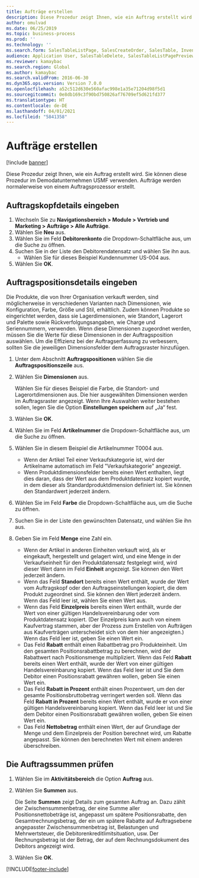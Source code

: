 ```yaml
---
title: Aufträge erstellen
description: Diese Prozedur zeigt Ihnen, wie ein Auftrag erstellt wird.
author: omulvad
ms.date: 06/25/2019
ms.topic: business-process
ms.prod: ''
ms.technology: ''
ms.search.form: SalesTableListPage, SalesCreateOrder, SalesTable, InventDimParmFixed, InventProductDimensionLookup, SalesTotals
audience: Application User, SalesTableDelete, SalesTableListPagePreviewPage, SalesUpdateRemain
ms.reviewer: kamaybac
ms.search.region: Global
ms.author: kamaybac
ms.search.validFrom: 2016-06-30
ms.dyn365.ops.version: Version 7.0.0
ms.openlocfilehash: a52c512d630e560afac998e1a35e71204d98f5d1
ms.sourcegitcommit: 0e8db169c3f90bd750826af76709ef5d621fd377
ms.translationtype: HT
ms.contentlocale: de-DE
ms.lasthandoff: 04/01/2021
ms.locfileid: "5841358"
---
```

# <a name="create-sales-orders"></a>Aufträge erstellen

[!include [banner](../../includes/banner.md)]

Diese Prozedur zeigt Ihnen, wie ein Auftrag erstellt wird. Sie können diese Prozedur im Demodatunternehmen USMF verwenden. Aufträge werden normalerweise von einem Auftragsprozessor erstellt. 

## <a name="enter-sales-order-header-details"></a>Auftragskopfdetails eingeben
1. Wechseln Sie zu **Navigationsbereich > Module > Vertrieb und Marketing > Aufträge > Alle Aufträge**.
2. Wählen Sie **Neu** aus.
3. Wählen Sie im Feld **Debitorenkonto** die Dropdown-Schaltfläche aus, um die Suche zu öffnen.
4. Suchen Sie in der Liste den Debitorendatensatz und wählen Sie ihn aus.
    - Wählen Sie für dieses Beispiel Kundennummer US-004 aus.  
5. Wählen Sie **OK**.

## <a name="enter-sales-order-line-details"></a>Auftragspositionsdetails eingeben
    
Die Produkte, die von Ihrer Organisation verkauft werden, sind möglicherweise in verschiedenen Varianten nach Dimensionen, wie Konfiguration, Farbe, Größe und Stil, erhältlich. Zudem können Produkte so eingerichtet werden, dass sie Lagerdimensionen, wie Standort, Lagerort und Palette sowie Rückverfolgungsangaben, wie Charge und Seriennummern, verwenden. Wenn diese Dimensionen zugeordnet werden, müssen Sie die Werte für diese Dimensionen in der Auftragsposition auswählen. Um die Effizienz bei der Auftragserfassung zu verbessern, sollten Sie die jeweiligen Dimensionsfelder dem Auftragsraster hinzufügen.
    
1. Unter dem Abschnitt **Auftragspositionen** wählen Sie die **Auftragspositionszeile** aus.
2. Wählen Sie **Dimensionen** aus.
    
    Wählen Sie für dieses Beispiel die Farbe, die Standort- und Lagerortdimensionen aus. Die hier ausgewählten Dimensionen werden im Auftragsraster angezeigt. Wenn Ihre Auswahlen weiter bestehen sollen, legen Sie die Option **Einstellungen speichern** auf „Ja“ fest.
    
3. Wählen Sie **OK**.
4. Wählen Sie im Feld **Artikelnummer** die Dropdown-Schaltfläche aus, um die Suche zu öffnen.
5. Wählen Sie in diesem Beispiel die Artikelnummer T0004 aus.
    - Wenn der Artikel Teil einer Verkaufskategorie ist, wird der Artikelname automatisch im Feld "Verkaufskategorie" angezeigt.  
    - Wenn Produktdimensionsfelder bereits einen Wert enthalten, liegt dies daran, dass der Wert aus dem Produktdatensatz kopiert wurde, in dem dieser als Standardproduktdimension definiert ist. Sie können den Standardwert jederzeit ändern.   
6. Wählen Sie im Feld **Farbe** die Dropdown-Schaltfläche aus, um die Suche zu öffnen.
7. Suchen Sie in der Liste den gewünschten Datensatz, und wählen Sie ihn aus.
8. Geben Sie im Feld **Menge** eine Zahl ein.
    - Wenn der Artikel in anderen Einheiten verkauft wird, als er eingekauft, hergestellt und gelagert wird, und eine Menge in der Verkaufseinheit für den Produktdatensatz festgelegt wird, wird dieser Wert dann im Feld **Einheit** angezeigt. Sie können den Wert jederzeit ändern.   
    - Wenn das Feld **Standort** bereits einen Wert enthält, wurde der Wert vom Auftragskopf oder den Auftragseinstellungen kopiert, die dem Produkt zugeordnet sind. Sie können den Wert jederzeit ändern. Wenn das Feld leer ist, wählen Sie einen Wert aus.   
    - Wenn das Feld **Einzelpreis** bereits einen Wert enthält, wurde der Wert von einer gültigen Handelsvereinbarung oder vom Produktdatensatz kopiert. (Der Einzelpreis kann auch von einem Kaufvertrag stammen, aber der Prozess zum Erstellen von Aufträgen aus Kaufverträgen unterscheidet sich von dem hier angezeigten.) Wenn das Feld leer ist, geben Sie einen Wert ein.   
    - Das Feld **Rabatt** enthält einen Rabattbetrag pro Produkteinheit. Um den gesamten Positionsrabattbetrag zu berechnen, wird der Rabattwert nach Positionsmenge multipliziert. Wenn das Feld **Rabatt** bereits einen Wert enthält, wurde der Wert von einer gültigen Handelsvereinbarung kopiert. Wenn das Feld leer ist und Sie dem Debitor einen Positionsrabatt gewähren wollen, geben Sie einen Wert ein.  
    - Das Feld **Rabatt in Prozent** enthält einen Prozentwert, um den der gesamte Positionsbruttobetrag verringert werden soll.  Wenn das Feld **Rabatt in Prozent** bereits einen Wert enthält, wurde er von einer gültigen Handelsvereinbarung kopiert. Wenn das Feld leer ist und Sie dem Debitor einen Positionsrabatt gewähren wollen, geben Sie einen Wert ein. 
    - Das Feld **Nettobetrag** enthält einen Wert, der auf Grundlage der Menge und dem Einzelpreis der Position berechnet wird, um Rabatte angepasst.  Sie können den berechneten Wert mit einem anderen überschreiben.  

## <a name="review-the-order-totals"></a>Die Auftragssummen prüfen
1. Wählen Sie im **Aktivitätsbereich** die Option **Auftrag** aus.
2. Wählen Sie **Summen** aus.
    
    Die Seite **Summen** zeigt Details zum gesamten Auftrag an. Dazu zählt der Zwischensummenbetrag, der eine Summe aller Positionsnettobeträge ist, angepasst um spätere Positionsrabatte, den Gesamtrechnungsbetrag, der ein um spätere Rabatte auf Auftragsebene angepasster Zwischensummenbetrag ist, Belastungen und Mehrwertsteuer, die Debitorenkreditlimitsituation, usw. Der Rechnungsbetrag ist der Betrag, der auf dem Rechnungsdokument des Debitors angezeigt wird.  
    
3. Wählen Sie **OK**.


[!INCLUDE[footer-include](../../../includes/footer-banner.md)]